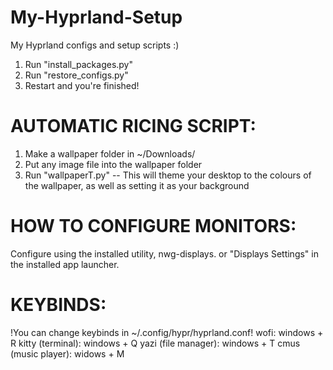 # My-Hyprland-Setup
My Hyprland configs and setup scripts :)

1. Run "install_packages.py"
2. Run "restore_configs.py"
3. Restart and you're finished!

# AUTOMATIC RICING SCRIPT:
1. Make a wallpaper folder in ~/Downloads/
2. Put any image file into the wallpaper folder
3. Run "wallpaperT.py" -- This will theme your desktop to the colours of the wallpaper, as well as setting it as your background

# HOW TO CONFIGURE MONITORS:
Configure using the installed utility, nwg-displays. or "Displays Settings" in the installed app launcher.

# KEYBINDS:
!You can change keybinds in ~/.config/hypr/hyprland.conf!
wofi:
  windows + R
kitty (terminal):
  windows + Q
yazi (file manager):
  windows + T
cmus (music player):
  widows + M
